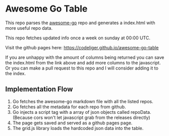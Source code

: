 # Awesome Go Table
This repo parses the [awesome-go](https://github.com/avelino/awesome-go) repo and generates a index.html with more useful repo data.

This repo fetches updated info once a week on sunday at 00:00 UTC.

Visit the github pages here:
https://codeliger.github.io/awesome-go-table


If you are unhappy with the amount of columns being returned you can save the index.html from the link above and add more columns to the javascript.
Or you can make a pull request to this repo and I will consider adding it to the index.

## Implementation Flow
1. Go fetches the awesome-go markdown file with all the listed repos.
2. Go fetches all the metadata for each repo from github.
3. Go injects a script tag with a array of json objects called repoData. (Because cors won't let javascript grab from the releases directly)
4. The page gets saved and served as a github pages page.
5. The grid.js library loads the hardcoded json data into the table.
